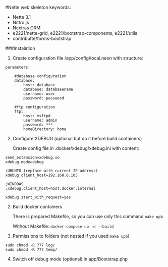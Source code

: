 #Nette web skeleton
keywords:
   - Nette 3.1
   - Nittro js
   - Nextras ORM
   - e2221/nette-grid, e2221/bootstrap-components, e2221/utils
   - contributte/forms-bootstrap

###Instalation
1) Create configuration file /app/config/local.neon with structure:
```
parameters:

    #database configuration
    database:
        host: database
        database: databasename
        username: user
        password: password

    #ftp configuration
    ftp:
        host: vsftpd
        username: admin
        password: ***
        homeDirectory: home
```

2) Configure XDEBUG (optional but do it before build containers)
   
   Create config file in .docker/xdebug/xdebug.ini with content:
```
zend_extension=xdebug.so
xdebug.mode=debug

;UBUNTU (replace with current IP address)
xdebug.client_host=192.168.0.105

;WINDOWS
;xdebug.client_host=host.docker.internal

xdebug.start_with_request=yes
```

2) Build docker containers
   
   There is prepared Makefile, so you can use only this command
```make upb```
   
   Without Makefile:
   ```docker-compose up -d --build```

3) Permissions to folders (not nested if you used ```make upb```)
```
sudo chmod -R 777 log/
sudo chmod -R 777 temp/
```

4) Switch off debug mode (optional) in app/Bootstrap.php

